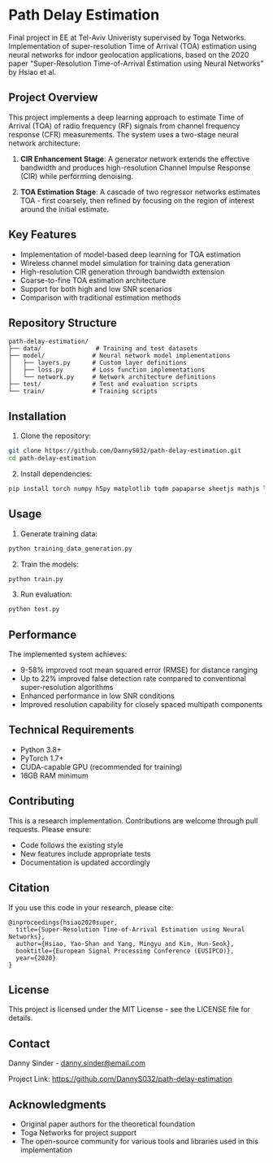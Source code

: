 # Path Delay Estimation

Final project in EE at Tel-Aviv Univeristy supervised by Toga Networks. Implementation of super-resolution Time of Arrival (TOA) estimation using neural networks for indoor geolocation applications, based on the 2020 paper "Super-Resolution Time-of-Arrival Estimation using Neural Networks" by Hsiao et al.

## Project Overview

This project implements a deep learning approach to estimate Time of Arrival (TOA) of radio frequency (RF) signals from channel frequency response (CFR) measurements. The system uses a two-stage neural network architecture:

1. **CIR Enhancement Stage**: A generator network extends the effective bandwidth and produces high-resolution Channel Impulse Response (CIR) while performing denoising.

2. **TOA Estimation Stage**: A cascade of two regressor networks estimates TOA - first coarsely, then refined by focusing on the region of interest around the initial estimate.

## Key Features

- Implementation of model-based deep learning for TOA estimation
- Wireless channel model simulation for training data generation
- High-resolution CIR generation through bandwidth extension
- Coarse-to-fine TOA estimation architecture
- Support for both high and low SNR scenarios
- Comparison with traditional estimation methods

## Repository Structure

```
path-delay-estimation/
├── data/               # Training and test datasets
├── model/             # Neural network model implementations
│   ├── layers.py      # Custom layer definitions
│   ├── loss.py        # Loss function implementations
│   └── network.py     # Network architecture definitions
├── test/              # Test and evaluation scripts
└── train/             # Training scripts
```

## Installation

1. Clone the repository:
```bash
git clone https://github.com/DannyS032/path-delay-estimation.git
cd path-delay-estimation
```

2. Install dependencies:
```bash
pip install torch numpy h5py matplotlib tqdm papaparse sheetjs mathjs lodash
```

## Usage

1. Generate training data:
```bash
python training_data_generation.py
```

2. Train the models:
```bash
python train.py
```

3. Run evaluation:
```bash
python test.py
```

## Performance

The implemented system achieves:
- 9-58% improved root mean squared error (RMSE) for distance ranging
- Up to 22% improved false detection rate compared to conventional super-resolution algorithms
- Enhanced performance in low SNR conditions
- Improved resolution capability for closely spaced multipath components

## Technical Requirements

- Python 3.8+
- PyTorch 1.7+ 
- CUDA-capable GPU (recommended for training)
- 16GB RAM minimum

## Contributing

This is a research implementation. Contributions are welcome through pull requests. Please ensure:
- Code follows the existing style
- New features include appropriate tests
- Documentation is updated accordingly

## Citation

If you use this code in your research, please cite:
```
@inproceedings{hsiao2020super,
  title={Super-Resolution Time-of-Arrival Estimation using Neural Networks},
  author={Hsiao, Yao-Shan and Yang, Mingyu and Kim, Hun-Seok},
  booktitle={European Signal Processing Conference (EUSIPCO)},
  year={2020}
}
```

## License

This project is licensed under the MIT License - see the LICENSE file for details.

## Contact

Danny Sinder - danny.sinder@email.com

Project Link: https://github.com/DannyS032/path-delay-estimation

## Acknowledgments

- Original paper authors for the theoretical foundation
- Toga Networks for project support
- The open-source community for various tools and libraries used in this implementation
